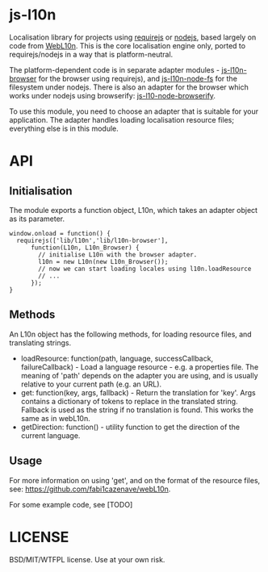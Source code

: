 js-l10n
=======

Localisation library for projects using [requirejs](http://requirejs.org/) or [nodejs](http://nodejs.org/), based largely on code from [WebL10n](https://github.com/fabi1cazenave/webL10n). This is the core localisation engine only, ported to requirejs/nodejs in a way that is platform-neutral.

The platform-dependent code is in separate adapter modules - [js-l10n-browser](https://github.com/highfellow/js-l10n-browser) for the browser using requirejs), and [js-l10n-node-fs](https://github.com/highfellow/js-l10n-node-fs) for the filesystem under nodejs. There is also an adapter for the browser which works under nodejs using browserify: [js-l10-node-browserify](https://github.com/highfellow/js-l10n-node-browserify).

To use this module, you need to choose an adapter that is suitable for your application. The adapter handles loading localisation resource files; everything else is in this module.

API
===

Initialisation
--------------

The module exports a function object, L10n, which takes an adapter object as its parameter.

```
window.onload = function() {
  requirejs(['lib/l10n','lib/l10n-browser'],
      function(L10n, L10n_Browser) {
        // initialise L10n with the browser adapter.
        l10n = new L10n(new L10n_Browser());
        // now we can start loading locales using l10n.loadResource
        // ...
      });
}
```

Methods
-------

An L10n object has the following methods, for loading resource files, and translating strings.

  * loadResource: function(path, language, successCallback, failureCallback) - Load a language resource - e.g. a properties file. The meaning of 'path' depends on the adapter you are using, and is usually relative to your current path (e.g. an URL).
  * get: function(key, args, fallback) - Return the translation for 'key'. Args contains a dictionary of tokens to replace in the translated string. Fallback is used as the string if no translation is found. This works the same as in webL10n.
  * getDirection: function() - utility function to get the direction of the current language.

Usage
-----

For more information on using 'get', and on the format of the resource files, see: <https://github.com/fabi1cazenave/webL10n>.

For some example code, see [TODO]

LICENSE
=======

BSD/MIT/WTFPL license. Use at your own risk.
